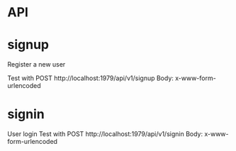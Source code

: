 # API

# signup
Register a new user

Test with 
POST http://localhost:1979/api/v1/signup
Body:
x-www-form-urlencoded


# signin
User login
Test with
POST http://localhost:1979/api/v1/signin
Body:
x-www-form-urlencoded

